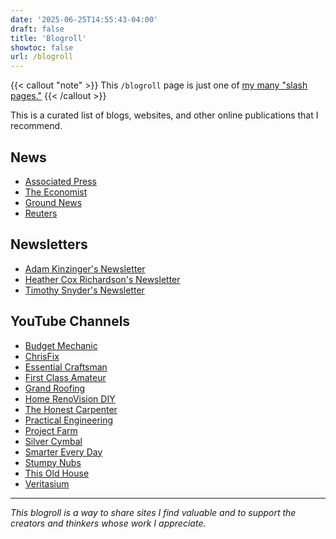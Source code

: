 ```yaml
---
date: '2025-06-25T14:55:43-04:00'
draft: false
title: 'Blogroll'
showtoc: false
url: /blogroll
---
```

{{< callout "note" >}}
This `/blogroll` page is just one of [my many "slash pages."](/slashes)
{{< /callout >}}

This is a curated list of blogs, websites, and other online publications that I recommend.

## News

- [Associated Press](https://apnews.com/)
- [The Economist](https://www.economist.com/)
- [Ground News](https://ground.news/)
- [Reuters](https://www.reuters.com/)

## Newsletters

- [Adam Kinzinger's Newsletter](https://adamkinzinger.substack.com/)
- [Heather Cox Richardson's Newsletter](https://heathercoxrichardson.substack.com/)
- [Timothy Snyder's Newsletter](https://snyder.substack.com/)

## YouTube Channels

- [Budget Mechanic](https://www.youtube.com/@BudgetMechanicHawaii)
- [ChrisFix](https://www.youtube.com/@ChrisFix)
- [Essential Craftsman](https://www.youtube.com/@essentialcraftsman)
- [First Class Amateur](https://www.youtube.com/@First_Class_Amateur)
- [Grand Roofing](https://www.youtube.com/@GrandRoofingInc)
- [Home RenoVision DIY](https://www.youtube.com/@HomeRenoVisionDIY)
- [The Honest Carpenter](https://www.youtube.com/@TheHonestCarpenter)
- [Practical Engineering](https://www.youtube.com/@PracticalEngineeringChannel)
- [Project Farm](https://www.youtube.com/@ProjectFarm)
- [Silver Cymbal](https://www.youtube.com/@SilverCymbal)
- [Smarter Every Day](https://www.youtube.com/@smartereveryday)
- [Stumpy Nubs](https://www.youtube.com/@StumpyNubs)
- [This Old House](https://www.youtube.com/@thisoldhouse)
- [Veritasium](https://www.youtube.com/@veritasium)

---

*This blogroll is a way to share sites I find valuable and to support the creators and thinkers whose work I appreciate.*
